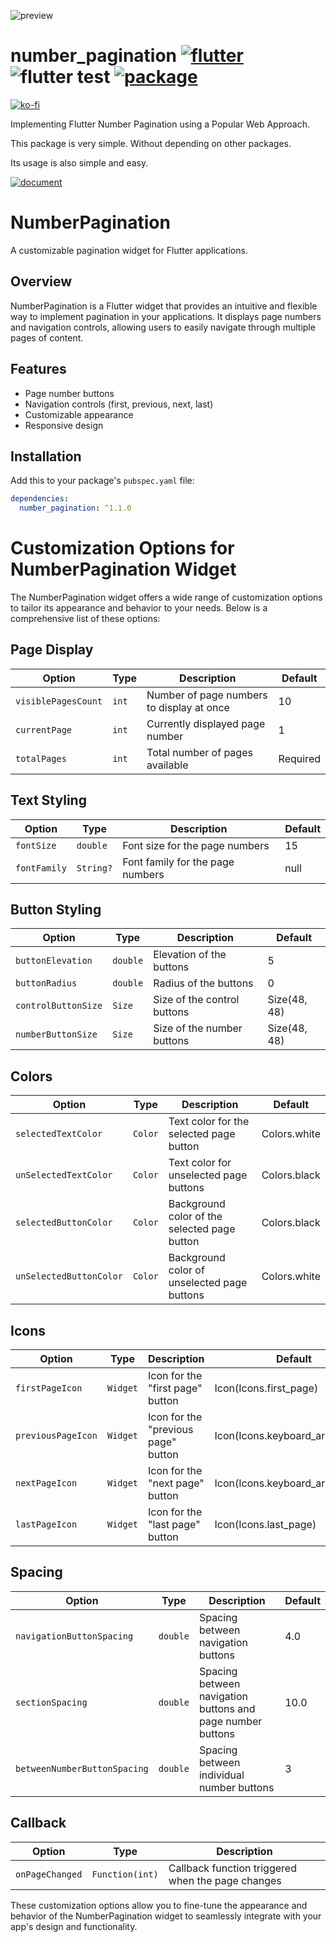
![preview](https://github.com/xpwmaosldk/number_pagination/assets/13146337/aed48430-96de-43ec-8864-dc75cae9a197)

# number_pagination [![flutter](https://img.shields.io/badge/Flutter-027DFD)](https://flutter.dev/) ![flutter test](https://github.com/xpwmaosldk/number_pagination/actions/workflows/flutter_test.yml/badge.svg) [![package](https://img.shields.io/badge/pub.dev-number__pagenation-0553B1)](https://pub.dev/packages/number_pagination) 

[![ko-fi](https://ko-fi.com/img/githubbutton_sm.svg)](https://ko-fi.com/Q5Q8BWZF)

Implementing Flutter Number Pagination using a Popular Web Approach.

This package is very simple. Without depending on other packages.

Its usage is also simple and easy.

[![document](https://img.shields.io/badge/Document-F25D50)](https://pub.dev/documentation/number_pagination/latest/number_pagination/NumberPagination-class.html)
# NumberPagination

A customizable pagination widget for Flutter applications.

## Overview

NumberPagination is a Flutter widget that provides an intuitive and flexible way to implement pagination in your applications. It displays page numbers and navigation controls, allowing users to easily navigate through multiple pages of content.

## Features

- Page number buttons
- Navigation controls (first, previous, next, last)
- Customizable appearance
- Responsive design

## Installation

Add this to your package's `pubspec.yaml` file:

```yaml
dependencies:
  number_pagination: ^1.1.0
```
# Customization Options for NumberPagination Widget

The NumberPagination widget offers a wide range of customization options to tailor its appearance and behavior to your needs. Below is a comprehensive list of these options:

## Page Display

| Option              | Type  | Description                               | Default  |
| ------------------- | ----- | ----------------------------------------- | -------- |
| `visiblePagesCount` | `int` | Number of page numbers to display at once | 10       |
| `currentPage`       | `int` | Currently displayed page number           | 1        |
| `totalPages`        | `int` | Total number of pages available           | Required |

## Text Styling

| Option       | Type      | Description                      | Default |
| ------------ | --------- | -------------------------------- | ------- |
| `fontSize`   | `double`  | Font size for the page numbers   | 15      |
| `fontFamily` | `String?` | Font family for the page numbers | null    |

## Button Styling

| Option              | Type     | Description                 | Default      |
| ------------------- | -------- | --------------------------- | ------------ |
| `buttonElevation`   | `double` | Elevation of the buttons    | 5            |
| `buttonRadius`      | `double` | Radius of the buttons       | 0            |
| `controlButtonSize` | `Size`   | Size of the control buttons | Size(48, 48) |
| `numberButtonSize`  | `Size`   | Size of the number buttons  | Size(48, 48) |

## Colors

| Option                  | Type    | Description                                  | Default      |
| ----------------------- | ------- | -------------------------------------------- | ------------ |
| `selectedTextColor`     | `Color` | Text color for the selected page button      | Colors.white |
| `unSelectedTextColor`   | `Color` | Text color for unselected page buttons       | Colors.black |
| `selectedButtonColor`   | `Color` | Background color of the selected page button | Colors.black |
| `unSelectedButtonColor` | `Color` | Background color of unselected page buttons  | Colors.white |

## Icons

| Option             | Type     | Description                         | Default                          |
| ------------------ | -------- | ----------------------------------- | -------------------------------- |
| `firstPageIcon`    | `Widget` | Icon for the "first page" button    | Icon(Icons.first_page)           |
| `previousPageIcon` | `Widget` | Icon for the "previous page" button | Icon(Icons.keyboard_arrow_left)  |
| `nextPageIcon`     | `Widget` | Icon for the "next page" button     | Icon(Icons.keyboard_arrow_right) |
| `lastPageIcon`     | `Widget` | Icon for the "last page" button     | Icon(Icons.last_page)            |

## Spacing

| Option                       | Type     | Description                                                | Default |
| ---------------------------- | -------- | ---------------------------------------------------------- | ------- |
| `navigationButtonSpacing`    | `double` | Spacing between navigation buttons                         | 4.0     |
| `sectionSpacing`             | `double` | Spacing between navigation buttons and page number buttons | 10.0    |
| `betweenNumberButtonSpacing` | `double` | Spacing between individual number buttons                  | 3       |

## Callback

| Option          | Type            | Description                                       |
| --------------- | --------------- | ------------------------------------------------- |
| `onPageChanged` | `Function(int)` | Callback function triggered when the page changes |

These customization options allow you to fine-tune the appearance and behavior of the NumberPagination widget to seamlessly integrate with your app's design and functionality.
